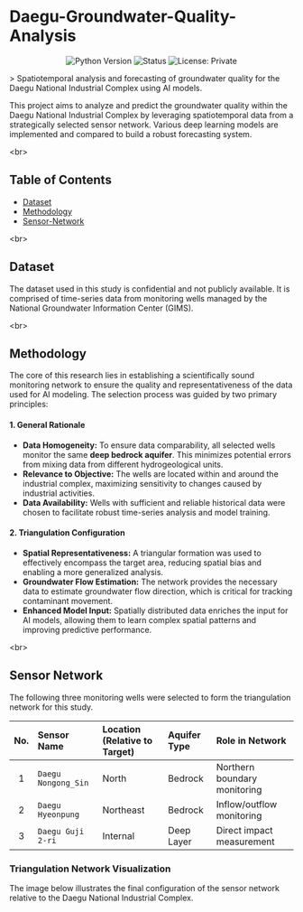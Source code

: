 # Daegu-Groundwater-Quality-Analysis

<p align="center">
  <img src="https://img.shields.io/badge/Python-3.9%2B-blue?style=for-the-badge&logo=python" alt="Python Version">
  <img src="https://img.shields.io/badge/Status-In%20Progress-green?style=for-the-badge" alt="Status">
  <img src="https://img.shields.io/badge/License-Private-lightgrey?style=for-the-badge" alt="License: Private">
</p>
> Spatiotemporal analysis and forecasting of groundwater quality for the Daegu National Industrial Complex using AI models.

This project aims to analyze and predict the groundwater quality within the Daegu National Industrial Complex by leveraging spatiotemporal data from a strategically selected sensor network. Various deep learning models are implemented and compared to build a robust forecasting system.

\<br\>

## Table of Contents

  - [Dataset](https://www.google.com/search?q=%23-dataset)
  - [Methodology](https://www.google.com/search?q=%23-methodology)
  - [Sensor-Network](https://www.google.com/search?q=%23-sensor-network)

\<br\>

## Dataset

The dataset used in this study is confidential and not publicly available. It is comprised of time-series data from monitoring wells managed by the National Groundwater Information Center (GIMS).

\<br\>

## Methodology

The core of this research lies in establishing a scientifically sound monitoring network to ensure the quality and representativeness of the data used for AI modeling. The selection process was guided by two primary principles:

#### 1\. General Rationale

  - **Data Homogeneity:** To ensure data comparability, all selected wells monitor the same **deep bedrock aquifer**. This minimizes potential errors from mixing data from different hydrogeological units.
  - **Relevance to Objective:** The wells are located within and around the industrial complex, maximizing sensitivity to changes caused by industrial activities.
  - **Data Availability:** Wells with sufficient and reliable historical data were chosen to facilitate robust time-series analysis and model training.

#### 2\. Triangulation Configuration

  - **Spatial Representativeness:** A triangular formation was used to effectively encompass the target area, reducing spatial bias and enabling a more generalized analysis.
  - **Groundwater Flow Estimation:** The network provides the necessary data to estimate groundwater flow direction, which is critical for tracking contaminant movement.
  - **Enhanced Model Input:** Spatially distributed data enriches the input for AI models, allowing them to learn complex spatial patterns and improving predictive performance.

\<br\>

## Sensor Network

The following three monitoring wells were selected to form the triangulation network for this study.

| No. | Sensor Name | Location (Relative to Target) | Aquifer Type | Role in Network |
|:---:|:---|:---|:---|:---|
| 1 | `Daegu Nongong_Sin` | North | Bedrock | Northern boundary monitoring |
| 2 | `Daegu Hyeonpung` | Northeast | Bedrock | Inflow/outflow monitoring |
| 3 | `Daegu Guji 2-ri` | Internal | Deep Layer | Direct impact measurement |

### Triangulation Network Visualization

The image below illustrates the final configuration of the sensor network relative to the Daegu National Industrial Complex.
